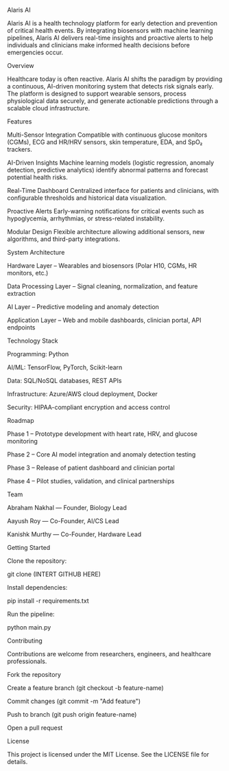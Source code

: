 Alaris AI

Alaris AI is a health technology platform for early detection and prevention of critical health events. By integrating biosensors with machine learning pipelines, Alaris AI delivers real-time insights and proactive alerts to help individuals and clinicians make informed health decisions before emergencies occur.

Overview

Healthcare today is often reactive. Alaris AI shifts the paradigm by providing a continuous, AI-driven monitoring system that detects risk signals early. The platform is designed to support wearable sensors, process physiological data securely, and generate actionable predictions through a scalable cloud infrastructure.

Features

Multi-Sensor Integration
Compatible with continuous glucose monitors (CGMs), ECG and HR/HRV sensors, skin temperature, EDA, and SpO₂ trackers.

AI-Driven Insights
Machine learning models (logistic regression, anomaly detection, predictive analytics) identify abnormal patterns and forecast potential health risks.

Real-Time Dashboard
Centralized interface for patients and clinicians, with configurable thresholds and historical data visualization.

Proactive Alerts
Early-warning notifications for critical events such as hypoglycemia, arrhythmias, or stress-related instability.

Modular Design
Flexible architecture allowing additional sensors, new algorithms, and third-party integrations.

System Architecture

Hardware Layer – Wearables and biosensors (Polar H10, CGMs, HR monitors, etc.)

Data Processing Layer – Signal cleaning, normalization, and feature extraction

AI Layer – Predictive modeling and anomaly detection

Application Layer – Web and mobile dashboards, clinician portal, API endpoints

Technology Stack

Programming: Python

AI/ML: TensorFlow, PyTorch, Scikit-learn

Data: SQL/NoSQL databases, REST APIs

Infrastructure: Azure/AWS cloud deployment, Docker

Security: HIPAA-compliant encryption and access control

Roadmap

Phase 1 – Prototype development with heart rate, HRV, and glucose monitoring

Phase 2 – Core AI model integration and anomaly detection testing

Phase 3 – Release of patient dashboard and clinician portal

Phase 4 – Pilot studies, validation, and clinical partnerships

Team

Abraham Nakhal — Founder, Biology Lead

Aayush Roy — Co-Founder, AI/CS Lead

Kanishk Murthy — Co-Founder, Hardware Lead


Getting Started

Clone the repository:

git clone (INTERT GITHUB HERE)


Install dependencies:

pip install -r requirements.txt


Run the pipeline:

python main.py

Contributing

Contributions are welcome from researchers, engineers, and healthcare professionals.

Fork the repository

Create a feature branch (git checkout -b feature-name)

Commit changes (git commit -m "Add feature")

Push to branch (git push origin feature-name)

Open a pull request

License

This project is licensed under the MIT License. See the LICENSE file for details.
